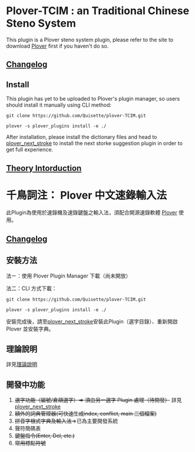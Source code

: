 # Plover-TCIM : an Traditional Chinese Steno System

This plugin is a Plover steno system plugin, please refer to the site to download [Plover](https://github.com/openstenoproject/plover) first if you haven't do so. 

## [Changelog](https://github.com/Quisette/TC_steno/blob/master/Changelog.md)

## Install 

This plugin has yet to be uploaded to Plover's plugin manager, so users should install it manually using CLI method:

`git clone https://github.com/Quisette/plover-TCIM.git `

`plover -s plover_plugins install -e ./ `

After installation, please install the dictionary files and head to [plover_next_stroke](https://github.com/Kaoffie/plover_next_stroke) to install the next storke suggestion plugin in order to get full experience.

## [Theory Intorduction](https://github.com/Quisette/TC_steno/blob/master/Theory%20Introduction.md)



# 千鳥詞注： Plover 中文速錄輸入法

此Plugin為使用於速錄機及速錄鍵盤之輸入法，須配合開源速錄軟體 [Plover](https://github.com/openstenoproject/plover) 使用。

## [Changelog](https://github.com/Quisette/TC_steno/blob/master/Changelog.md)

## 安裝方法

法ㄧ：使用 Plover Plugin Manager 下載（尚未開放）

法二：CLI 方式下載：

`git clone https://github.com/Quisette/plover-TCIM.git `

`plover -s plover_plugins install -e ./ `

安裝完成後，請至[plover_next_stroke](https://github.com/Kaoffie/plover_next_stroke)安裝此Plugin（選字目錄）、重新開啟 Plover 並安裝字典。

## 理論說明

詳見[理論說明](https://github.com/Quisette/TC_steno/blob/master/Theory%20Introduction.md)

## 開發中功能

1. ~~選字功能（編號/倉頡選字）=> 須由另一選字 Plugin 處理（待開發）~~ 詳見 [plover_next_stroke](https://github.com/Kaoffie/plover_next_stroke)
2. ~~額外的詞典管理器(可快速生成index, conflict, main 三個檔案)~~
3. ~~拼音字根式字典及輸入法~~=>已為主要開發系統
4. 聲符簡碼表
5. ~~鍵盤指令(Enter, Del, etc.)~~
6. ~~常用標點符號~~

